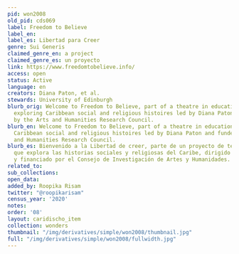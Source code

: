 ```yaml
---
pid: won2008
old_pid: cds069
label: Freedom to Believe
label_en:
label_es: Libertad para Creer
genre: Sui Generis
claimed_genre_en: a project
claimed_genre_es: un proyecto
link: https://www.freedomtobelieve.info/
access: open
status: Active
language: en
creators: Diana Paton, et al.
stewards: University of Edinburgh
blurb_orig: Welcome to Freedom to Believe, part of a theatre in education project
  exploring Caribbean social and religious histoires led by Diana Paton and funded
  by the Arts and Humanities Research Council.
blurb_en: Welcome to Freedom to Believe, part of a theatre in education project exploring
  Caribbean social and religious histoires led by Diana Paton and funded by the Arts
  and Humanities Research Council.
blurb_es: Bienvenido a la Libertad de creer, parte de un proyecto de teatro educacional
  que explora las historias sociales y religiosas del Caribe, dirigido por Diana Paton
  y financiado por el Consejo de Investigación de Artes y Humanidades.
related_to:
sub_collections:
open_data:
added_by: Roopika Risam
twitter: "@roopikarisam"
census_year: '2020'
notes:
order: '08'
layout: caridischo_item
collection: wonders
thumbnail: "/img/derivatives/simple/won2008/thumbnail.jpg"
full: "/img/derivatives/simple/won2008/fullwidth.jpg"
---
```

